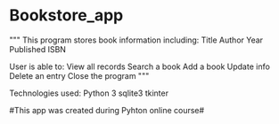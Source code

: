 # Bookstore_app

"""
This program stores book information including:
Title
Author
Year Published
ISBN

User is able to:
View all records
Search a book
Add a book
Update info
Delete an entry
Close the program
"""

Technologies used:
Python 3
sqlite3
tkinter

#This app was created during Pyhton online course#
